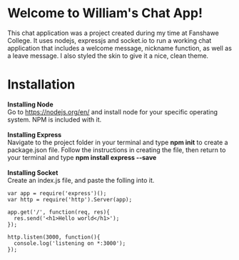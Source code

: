 # Welcome to William's Chat App!

This chat application was a project created during my time at Fanshawe College. It uses nodejs, expressjs and socket.io to run a working chat application that includes a welcome message, nickname function, as well as a leave message. I also styled the skin to give it a nice, clean theme. 

# Installation

<b>Installing Node</b><br>
Go to https://nodejs.org/en/ and install node for your specific operating system. NPM is included with it.<br><br>
<b>Installing Express</b><br>
Navigate to the project folder in your terminal and type <b>npm init</b> to create a package.json file. Follow the instructions in creating the file, then return to your terminal and type <b>npm install express --save</b><br><br>
<b>Installing Socket</b><br>
Create an index.js file, and paste the folling into it.<br>
```
var app = require('express')();
var http = require('http').Server(app);

app.get('/', function(req, res){
  res.send('<h1>Hello world</h1>');
});

http.listen(3000, function(){
  console.log('listening on *:3000');
});
```
